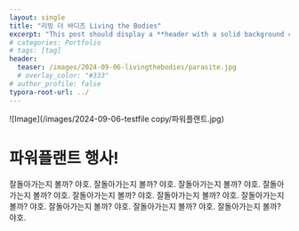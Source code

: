 ```yaml
---
layout: single
title: "리빙 더 바디즈 Living the Bodies"
excerpt: "This post should display a **header with a solid background color**, if the theme supports it."
# categories: Portfolio
# tags: [tag]
header:
  teaser: /images/2024-09-06-livingthebodies/parasite.jpg
  # overlay_color: "#333"
# author_profile: false
typora-root-url: ../
---
```


![Image](/images/2024-09-06-testfile copy/파워플랜트.jpg)



# 파워플랜트 행사!

잘돌아가는지 볼까? 야호. 잘돌아가는지 볼까? 야호. 잘돌아가는지 볼까? 야호. 잘돌아가는지 볼까? 야호. 잘돌아가는지 볼까? 야호.
잘돌아가는지 볼까? 야호. 잘돌아가는지 볼까? 야호. 잘돌아가는지 볼까? 야호. 잘돌아가는지 볼까? 야호. 잘돌아가는지 볼까? 야호.

